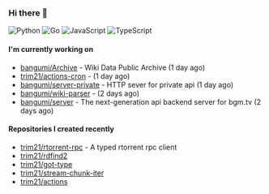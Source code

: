 ### Hi there 👋

![Python](https://img.shields.io/badge/python-3670A0?style=for-the-badge&logo=python&logoColor=ffdd54)
![Go](https://img.shields.io/badge/go-%2300ADD8.svg?style=for-the-badge&logo=go&logoColor=white)
![JavaScript](https://img.shields.io/badge/javascript-%23323330.svg?style=for-the-badge&logo=javascript&logoColor=%23F7DF1E)
![TypeScript](https://img.shields.io/badge/typescript-%23007ACC.svg?style=for-the-badge&logo=typescript&logoColor=white)

#### I'm currently working on

- [bangumi/Archive](https://github.com/bangumi/Archive) - Wiki Data Public Archive (1 day ago)
- [trim21/actions-cron](https://github.com/trim21/actions-cron) -  (1 day ago)
- [bangumi/server-private](https://github.com/bangumi/server-private) - HTTP sever for private api (1 day ago)
- [bangumi/wiki-parser](https://github.com/bangumi/wiki-parser) -  (2 days ago)
- [bangumi/server](https://github.com/bangumi/server) - The next-generation api backend server for bgm.tv (2 days ago)

#### Repositories I created recently

- [trim21/rtorrent-rpc](https://github.com/trim21/rtorrent-rpc) - A typed rtorrent rpc client
- [trim21/rdfind2](https://github.com/trim21/rdfind2)
- [trim21/got-type](https://github.com/trim21/got-type)
- [trim21/stream-chunk-iter](https://github.com/trim21/stream-chunk-iter)
- [trim21/actions](https://github.com/trim21/actions)
